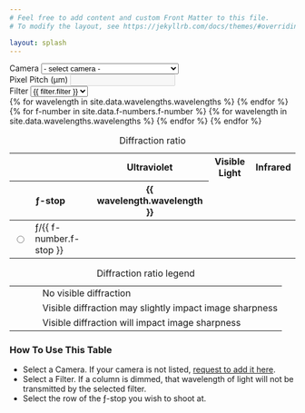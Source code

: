 ```yaml
---
# Feel free to add content and custom Front Matter to this file.
# To modify the layout, see https://jekyllrb.com/docs/themes/#overriding-theme-defaults

layout: splash
---
```


<form>

<div id="top-fields">

<div class="column">
  <label for="camera" id="camera-label"><i class="fa-duotone fa-light fa-camera-retro"></i> Camera</label>
  <select name="camera" id="camera" onchange="updatePitch()">
    <option value="">- select camera -</option>
    {% for camera in site.data.cameras.cameras %}
    <option value="{{ camera.pitch }}">{{ camera.make }} {{ camera.model }}</option>
    {% endfor %}
  </select>
</div>

<div class="column">
  <label for="pitch" id="pitch-label"><i class="fa-light fa-ruler-horizontal"></i> Pixel Pitch (μm)</label>
  <input type="text" id="pitch" name="pitch" disabled>
</div>

<div class="column">
  <label for="filter" id="filter-label"><i class="fa-duotone fa-light fa-waveform"></i> Filter</label>
  <select name="filter" id="filter" onchange="updateFilter(this)">
    {% for filter in site.data.filters.filters %}
    <option value="{{ filter.wavelengths }}">{{ filter.filter }}</option>
    {% endfor %}
  </select>
</div>

</div>

<table id="diff-table">
<caption>Diffraction ratio</caption>
<colgroup>
    <col span="2">
    <col span="11">
</colgroup>
<thead>
  <tr>
    <th colspan="2"></th>
    <th colspan="2" id="uv">Ultraviolet</th>
    <th colspan="5" id="visible">Visible Light</th>
    <th colspan="4" id="ir">Infrared</th>
  </tr>
  <tr>
    <th colspan="2" id="f-stop"><i class="fa-duotone fa-light fa-aperture"></i> ƒ-stop</th>
    {% for wavelength in site.data.wavelengths.wavelengths %}
      <th id="w{{ wavelength.wavelength }}">{{ wavelength.wavelength }}</th>
    {% endfor %}
  </tr>
</thead>
<tbody>
  {% for f-number in site.data.f-numbers.f-number %}
    <tr id="row{{ f-number.f-stop }}">
      <td><input type="radio" id="rf-number" name="rf-number" value="{{ f-number.f-stop }}" onchange="highlightRow(this)"></td>
      <td>ƒ/{{ f-number.f-stop }}</td>
      {% for wavelength in site.data.wavelengths.wavelengths %}
        <td id="{{ f-number.f-stop }}-{{ wavelength.wavelength }}" class="w{{ wavelength.wavelength }}"></td>
      {% endfor %}
    </tr>
  {% endfor %}
</tbody>
</table>

</form>

<table id="legend-table">
<caption>Diffraction ratio legend</caption>
<colgroup>
    <col style="width: 50px">
    <col>
</colgroup>
<tr>
  <td class="good"></td>
  <td>No visible diffraction</td>
</tr>
<tr>
  <td class="maybe"></td>
  <td>Visible diffraction may slightly impact image sharpness</td>
</tr>
<tr>
  <td class="bad"></td>
  <td>Visible diffraction will impact image sharpness</td>
</tr>
</table>

### How To Use This Table

- Select a <i class="fa-duotone fa-light fa-camera-retro"></i> Camera. If your camera is not listed, [request to add it here](/cameras/).
- Select a <i class="fa-duotone fa-light fa-waveform"></i> Filter. If a column is dimmed, that wavelength of light will not be transmitted by the selected filter.
- Select the row of the <i class="fa-duotone fa-light fa-aperture"></i> ƒ-stop you wish to shoot at.
